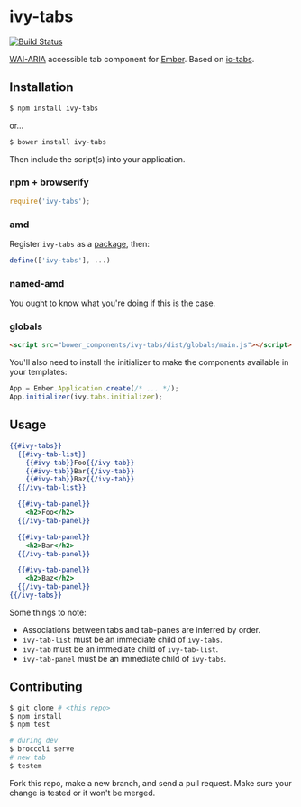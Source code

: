 # ivy-tabs

[![Build Status](https://travis-ci.org/IvyApp/ivy-tabs.svg?branch=master)](https://travis-ci.org/IvyApp/ivy-tabs)

[WAI-ARIA][1] accessible tab component for [Ember][2]. Based on [ic-tabs][3].

## Installation

```sh
$ npm install ivy-tabs
```

or...

```sh
$ bower install ivy-tabs
```

Then include the script(s) into your application.

### npm + browserify

```js
require('ivy-tabs');
```

### amd

Register `ivy-tabs` as a [package][4], then:

```js
define(['ivy-tabs'], ...)
```

### named-amd

You ought to know what you're doing if this is the case.

### globals

```html
<script src="bower_components/ivy-tabs/dist/globals/main.js"></script>
```

You'll also need to install the initializer to make the components available in
your templates:

```js
App = Ember.Application.create(/* ... */);
App.initializer(ivy.tabs.initializer);
```

## Usage

```handlebars
{{#ivy-tabs}}
  {{#ivy-tab-list}}
    {{#ivy-tab}}Foo{{/ivy-tab}}
    {{#ivy-tab}}Bar{{/ivy-tab}}
    {{#ivy-tab}}Baz{{/ivy-tab}}
  {{/ivy-tab-list}}

  {{#ivy-tab-panel}}
    <h2>Foo</h2>
  {{/ivy-tab-panel}}

  {{#ivy-tab-panel}}
    <h2>Bar</h2>
  {{/ivy-tab-panel}}

  {{#ivy-tab-panel}}
    <h2>Baz</h2>
  {{/ivy-tab-panel}}
{{/ivy-tabs}}
```

Some things to note:

  * Associations between tabs and tab-panes are inferred by order.
  * `ivy-tab-list` must be an immediate child of `ivy-tabs`.
  * `ivy-tab` must be an immediate child of `ivy-tab-list`.
  * `ivy-tab-panel` must be an immediate child of `ivy-tabs`.

## Contributing

```sh
$ git clone # <this repo>
$ npm install
$ npm test

# during dev
$ broccoli serve
# new tab
$ testem
```

Fork this repo, make a new branch, and send a pull request. Make sure your
change is tested or it won't be merged.

[1]: http://www.w3.org/TR/wai-aria/roles#tab
[2]: http://emberjs.com
[3]: https://github.com/instructure/ic-tabs
[4]: http://requirejs.org/docs/api.html#packages

